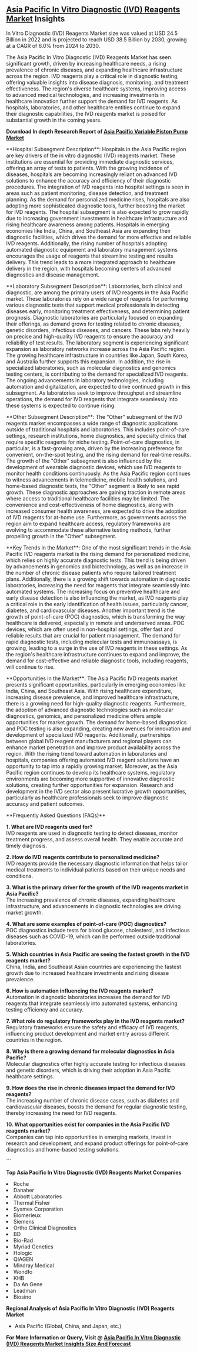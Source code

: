 <h2><a href="https://www.verifiedmarketreports.com/download-sample/?rid=468762&amp;utm_source=Github-Feb&amp;utm_medium=225" target="_blank">Asia Pacific In Vitro Diagnostic (IVD) Reagents Market</a> Insights</h2><p>In Vitro Diagnostic (IVD) Reagents Market size was valued at USD 24.5 Billion in 2022 and is projected to reach USD 38.5 Billion by 2030, growing at a CAGR of 6.0% from 2024 to 2030.</p><p><p>The Asia Pacific In Vitro Diagnostic (IVD) Reagents Market has seen significant growth, driven by increasing healthcare needs, a rising prevalence of chronic diseases, and expanding healthcare infrastructure across the region. IVD reagents play a critical role in diagnostic testing, offering valuable insights into disease diagnosis, monitoring, and treatment effectiveness. The region's diverse healthcare systems, improving access to advanced medical technologies, and increasing investments in healthcare innovation further support the demand for IVD reagents. As hospitals, laboratories, and other healthcare entities continue to expand their diagnostic capabilities, the IVD reagents market is poised for substantial growth in the coming years. </p> <p><strong><p><strong>Download In depth Research Report of <a href="https://www.verifiedmarketreports.com/download-sample/?rid=236118&amp;utm_source=Pulse-Dec&amp;utm_medium=225" target="_blank">Asia Pacific Variable Piston Pump Market</a></strong></p></strong></p> <p>**Hospital Subsegment Description**: Hospitals in the Asia Pacific region are key drivers of the in vitro diagnostic (IVD) reagents market. These institutions are essential for providing immediate diagnostic services, offering an array of tests to patients. With the growing incidence of diseases, hospitals are becoming increasingly reliant on advanced IVD solutions to enhance the accuracy and efficiency of their diagnostic procedures. The integration of IVD reagents into hospital settings is seen in areas such as patient monitoring, disease detection, and treatment planning. As the demand for personalized medicine rises, hospitals are also adopting more sophisticated diagnostic tools, further boosting the market for IVD reagents. The hospital subsegment is also expected to grow rapidly due to increasing government investments in healthcare infrastructure and rising healthcare awareness among patients. Hospitals in emerging economies like India, China, and Southeast Asia are expanding their diagnostic facilities, which drives the demand for more effective and reliable IVD reagents. Additionally, the rising number of hospitals adopting automated diagnostic equipment and laboratory management systems encourages the usage of reagents that streamline testing and results delivery. This trend leads to a more integrated approach to healthcare delivery in the region, with hospitals becoming centers of advanced diagnostics and disease management. <p>**Laboratory Subsegment Description**: Laboratories, both clinical and diagnostic, are among the primary users of IVD reagents in the Asia Pacific market. These laboratories rely on a wide range of reagents for performing various diagnostic tests that support medical professionals in detecting diseases early, monitoring treatment effectiveness, and determining patient prognosis. Diagnostic laboratories are particularly focused on expanding their offerings, as demand grows for testing related to chronic diseases, genetic disorders, infectious diseases, and cancers. These labs rely heavily on precise and high-quality IVD reagents to ensure the accuracy and reliability of test results. The laboratory segment is experiencing significant expansion as laboratory networks increase across the Asia Pacific region. The growing healthcare infrastructure in countries like Japan, South Korea, and Australia further supports this expansion. In addition, the rise in specialized laboratories, such as molecular diagnostics and genomics testing centers, is contributing to the demand for specialized IVD reagents. The ongoing advancements in laboratory technologies, including automation and digitalization, are expected to drive continued growth in this subsegment. As laboratories seek to improve throughput and streamline operations, the demand for IVD reagents that integrate seamlessly into these systems is expected to continue rising. <p>**Other Subsegment Description**: The "Other" subsegment of the IVD reagents market encompasses a wide range of diagnostic applications outside of traditional hospitals and laboratories. This includes point-of-care settings, research institutions, home diagnostics, and specialty clinics that require specific reagents for niche testing. Point-of-care diagnostics, in particular, is a fast-growing area, driven by the increasing preference for convenient, on-the-spot testing, and the rising demand for real-time results. The growth of the "Other" subsegment is also influenced by the development of wearable diagnostic devices, which use IVD reagents to monitor health conditions continuously. As the Asia Pacific region continues to witness advancements in telemedicine, mobile health solutions, and home-based diagnostic tests, the "Other" segment is likely to see rapid growth. These diagnostic approaches are gaining traction in remote areas where access to traditional healthcare facilities may be limited. The convenience and cost-effectiveness of home diagnostics, along with increased consumer health awareness, are expected to drive the adoption of IVD reagents for at-home use. Furthermore, as governments across the region aim to expand healthcare access, regulatory frameworks are evolving to accommodate these alternative testing methods, further propelling growth in the "Other" subsegment. <p>**Key Trends in the Market**: One of the most significant trends in the Asia Pacific IVD reagents market is the rising demand for personalized medicine, which relies on highly accurate diagnostic tests. This trend is being driven by advancements in genomics and biotechnology, as well as an increase in the number of chronic disease patients who require tailored treatment plans. Additionally, there is a growing shift towards automation in diagnostic laboratories, increasing the need for reagents that integrate seamlessly into automated systems. The increasing focus on preventive healthcare and early disease detection is also influencing the market, as IVD reagents play a critical role in the early identification of health issues, particularly cancer, diabetes, and cardiovascular diseases. Another important trend is the growth of point-of-care (POC) diagnostics, which is transforming the way healthcare is delivered, especially in remote and underserved areas. POC devices, which are often used in non-hospital settings, offer fast and reliable results that are crucial for patient management. The demand for rapid diagnostic tests, including molecular tests and immunoassays, is growing, leading to a surge in the use of IVD reagents in these settings. As the region's healthcare infrastructure continues to expand and improve, the demand for cost-effective and reliable diagnostic tools, including reagents, will continue to rise. <p>**Opportunities in the Market**: The Asia Pacific IVD reagents market presents significant opportunities, particularly in emerging economies like India, China, and Southeast Asia. With rising healthcare expenditure, increasing disease prevalence, and improved healthcare infrastructure, there is a growing need for high-quality diagnostic reagents. Furthermore, the adoption of advanced diagnostic technologies such as molecular diagnostics, genomics, and personalized medicine offers ample opportunities for market growth. The demand for home-based diagnostics and POC testing is also expanding, creating new avenues for innovation and development of specialized IVD reagents. Additionally, partnerships between global IVD reagent manufacturers and regional players can enhance market penetration and improve product availability across the region. With the rising trend toward automation in laboratories and hospitals, companies offering automated IVD reagent solutions have an opportunity to tap into a rapidly growing market. Moreover, as the Asia Pacific region continues to develop its healthcare systems, regulatory environments are becoming more supportive of innovative diagnostic solutions, creating further opportunities for expansion. Research and development in the IVD sector also present lucrative growth opportunities, particularly as healthcare professionals seek to improve diagnostic accuracy and patient outcomes. <p>**Frequently Asked Questions (FAQs)**</p> <p><strong>1. What are IVD reagents used for?</strong><br>IVD reagents are used in diagnostic testing to detect diseases, monitor treatment progress, and assess overall health. They enable accurate and timely diagnosis.</p> <p><strong>2. How do IVD reagents contribute to personalized medicine?</strong><br>IVD reagents provide the necessary diagnostic information that helps tailor medical treatments to individual patients based on their unique needs and conditions.</p> <p><strong>3. What is the primary driver for the growth of the IVD reagents market in Asia Pacific?</strong><br>The increasing prevalence of chronic diseases, expanding healthcare infrastructure, and advancements in diagnostic technologies are driving market growth.</p> <p><strong>4. What are some examples of point-of-care (POC) diagnostics?</strong><br>POC diagnostics include tests for blood glucose, cholesterol, and infectious diseases such as COVID-19, which can be performed outside traditional laboratories.</p> <p><strong>5. Which countries in Asia Pacific are seeing the fastest growth in the IVD reagents market?</strong><br>China, India, and Southeast Asian countries are experiencing the fastest growth due to increased healthcare investments and rising disease prevalence.</p> <p><strong>6. How is automation influencing the IVD reagents market?</strong><br>Automation in diagnostic laboratories increases the demand for IVD reagents that integrate seamlessly into automated systems, enhancing testing efficiency and accuracy.</p> <p><strong>7. What role do regulatory frameworks play in the IVD reagents market?</strong><br>Regulatory frameworks ensure the safety and efficacy of IVD reagents, influencing product development and market entry across different countries in the region.</p> <p><strong>8. Why is there a growing demand for molecular diagnostics in Asia Pacific?</strong><br>Molecular diagnostics offer highly accurate testing for infectious diseases and genetic disorders, which is driving their adoption in Asia Pacific healthcare settings.</p> <p><strong>9. How does the rise in chronic diseases impact the demand for IVD reagents?</strong><br>The increasing number of chronic disease cases, such as diabetes and cardiovascular diseases, boosts the demand for regular diagnostic testing, thereby increasing the need for IVD reagents.</p> <p><strong>10. What opportunities exist for companies in the Asia Pacific IVD reagents market?</strong><br>Companies can tap into opportunities in emerging markets, invest in research and development, and expand product offerings for point-of-care diagnostics and home-based testing solutions.</p> ```</p><p><strong>Top Asia Pacific In Vitro Diagnostic (IVD) Reagents Market Companies</strong></p><div data-test-id=""><p><li>Roche</li><li> Danaher</li><li> Abbott Laboratories</li><li> Thermal Fisher</li><li> Sysmex Corporation</li><li> Biomerieux</li><li> Siemens</li><li> Ortho Clinical Diagnostics</li><li> BD</li><li> Bio-Rad</li><li> Myriad Genetics</li><li> Hologic</li><li> QIAGEN</li><li> Mindray Medical</li><li> Wondfo</li><li> KHB</li><li> Da An Gene</li><li> Leadman</li><li> Biosino</li></p><div><strong>Regional Analysis of&nbsp;Asia Pacific In Vitro Diagnostic (IVD) Reagents Market</strong></div><ul><li dir="ltr"><p dir="ltr">Asia Pacific (Global, China, and Japan, etc.)</p></li></ul><p><strong>For More Information or Query, Visit @&nbsp;</strong><strong><a href="https://www.verifiedmarketreports.com/product/in-vitro-diagnostic-ivd-reagents-market/?utm_source=Github-Feb&amp;utm_medium=225" target="_blank">Asia Pacific In Vitro Diagnostic (IVD) Reagents Market Insights Size And Forecast</a></strong></p></div><h2>&nbsp;</h2><div data-test-id="">&nbsp;</div>
